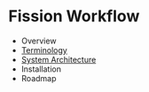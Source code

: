 # Fission Workflow

- Overview
- [Terminology](./terminology.md) 
- [System Architecture](./architecture.md)
- Installation
- Roadmap
